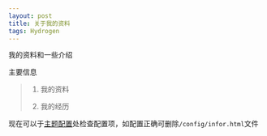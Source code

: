 ```yaml
---
layout: post
title: 关于我的资料
tags: Hydrogen
---
```


我的资料和一些介绍

主要信息
> 1. 我的资料
>
> 2. 我的经历


现在可以于[主题配置](/config/infor.html)处检查配置项，如配置正确可删除`/config/infor.html`文件
